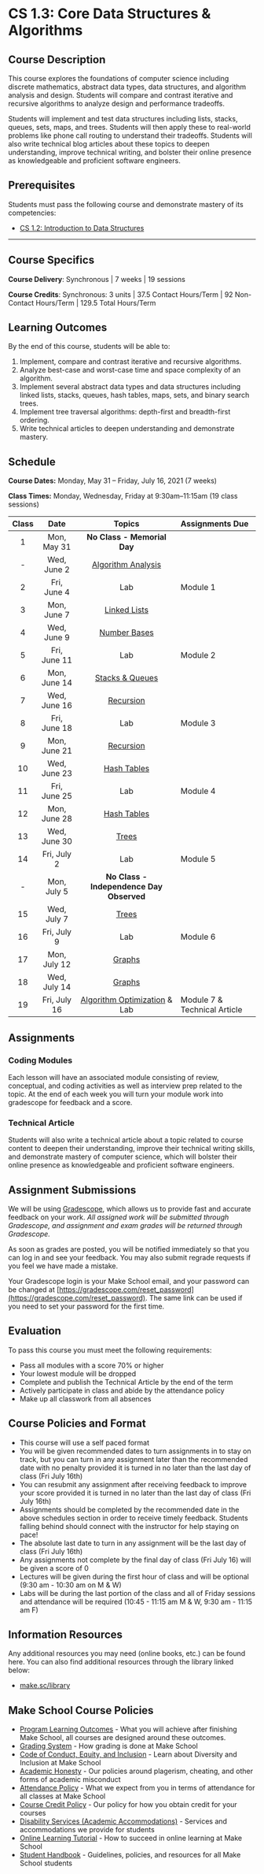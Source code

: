 # CS 1.3: Core Data Structures & Algorithms

## Course Description

This course explores the foundations of computer science including discrete mathematics, abstract data types, data structures, and algorithm analysis and design. Students will compare and contrast iterative and recursive algorithms to analyze design and performance tradeoffs. 

Students will implement and test data structures including lists, stacks, queues, sets, maps, and trees. Students will then apply these to real-world problems like phone call routing to understand their tradeoffs. Students will also write technical blog articles about these topics to deepen understanding, improve technical writing, and bolster their online presence as knowledgeable and proficient software engineers.

## Prerequisites

Students must pass the following course and demonstrate mastery of its competencies:

* [CS 1.2: Introduction to Data Structures](https://make.sc/cs12-repo) 

---

## Course Specifics

**Course Delivery**: Synchronous | 7 weeks | 19 sessions

**Course Credits**: Synchronous: 3 units | 37.5 Contact Hours/Term | 92 Non-Contact Hours/Term | 129.5 Total Hours/Term

## Learning Outcomes

By the end of this course, students will be able to:

1. Implement, compare and contrast iterative and recursive algorithms.
1. Analyze best-case and worst-case time and space complexity of an algorithm.
1. Implement several abstract data types and data structures including linked lists, stacks, queues, hash tables, maps, sets, and binary search trees.
1. Implement tree traversal algorithms: depth-first and breadth-first ordering.
1. Write technical articles to deepen understanding and demonstrate mastery.

## Schedule

**Course Dates:** Monday, May 31 – Friday, July 16, 2021 (7 weeks)

**Class Times:** Monday, Wednesday, Friday at 9:30am–11:15am (19 class sessions)

| Class |     Date     |                  Topics                  | Assignments Due              |
|:-----:|:------------:|:----------------------------------------:|:-----------------------------|
|   1   | Mon, May 31  |       **No Class - Memorial Day**        |                              |
|   -   | Wed, June 2  |           [Algorithm Analysis]           |                              |
|   2   | Fri, June 4  |                   Lab                    | Module 1                     |
|   3   | Mon, June 7  |              [Linked Lists]              |                              |
|   4   | Wed, June 9  |              [Number Bases]              |                              |
|   5   | Fri, June 11 |                   Lab                    | Module 2                     |
|   6   | Mon, June 14 |            [Stacks & Queues]             |                              |
|   7   | Wed, June 16 |               [Recursion]                |                              |
|   8   | Fri, June 18 |                   Lab                    | Module 3                     |
|   9   | Mon, June 21 |               [Recursion]                |                              |
|  10   | Wed, June 23 |              [Hash Tables]               |                              |
|  11   | Fri, June 25 |                   Lab                    | Module 4                     |
|  12   | Mon, June 28 |              [Hash Tables]               |                              |
|  13   | Wed, June 30 |                 [Trees]                  |                              |
|  14   | Fri, July 2  |                   Lab                    | Module 5                     |
|   -   | Mon, July 5  | **No Class - Independence Day Observed** |                              |
|  15   | Wed, July 7  |                 [Trees]                  |                              |
|  16   | Fri, July 9  |                   Lab                    | Module 6                     |
|  17   | Mon, July 12 |                 [Graphs]                 |                              |
|  18   | Wed, July 14 |                 [Graphs]                 |                              |
|  19   | Fri, July 16 |      [Algorithm Optimization] & Lab      | Module 7 & Technical Article |

[Number Bases]: https://docs.google.com/presentation/d/1izjO_H7DJWGUtSuuc1SWZ01HIaCf4WFSyQCqKNxuPm4
[Linked Lists]: https://docs.google.com/presentation/d/1K_lYh3ukPwG58mh-RnxUA8_VtrtrmPIVWQb8c1sNVhk
[Stacks & Queues]: https://docs.google.com/presentation/d/11WDGP2tPgGDjTBd6QBS2oGeWg1h9ycLn5RQsFcgN0dw
[Algorithm Analysis]: https://docs.google.com/presentation/d/13RiKOvjRM_MDdnnIuA9zFaj79FzbjyDD-lTmTReBjb4
[Hash Tables]: https://docs.google.com/presentation/d/1iEdstlNwOJMPgG5y8YXD5FkMS6tHJEGyE5ngUicPykM
[Recursion]: https://docs.google.com/presentation/d/1O8OC3XICAfVXzaulHr_9PaBKu0Mmeljg8nk7DvV-BwM
[Trees]: https://docs.google.com/presentation/d/1_imA_w4sr02fa1bfF4XMSydGpL4DN9gOO6LkXeTfGiE
[Graphs]: https://docs.google.com/presentation/d/1b3dfuE11r08OFHEagXaHfP5hpsNlTWu5LAfFzj9I7fo
[Algorithm Optimization]: https://docs.google.com/presentation/d/1dZ1-AdSCw2LSdP8bneJIIjhGVv-JxCfzXx4zq3o7rqw

[Module 1]: https://www.gradescope.com/courses/248820/assignments/1038602
[Module 2]: https://www.gradescope.com/courses/248820/assignments/1038603
[Module 3]: https://www.gradescope.com/courses/248820/assignments/1038604
[Module 4]: https://www.gradescope.com/courses/248820/assignments/1038605
[Module 5]: https://www.gradescope.com/courses/248820/assignments/1038607
[Module 6]: https://www.gradescope.com/courses/248820/assignments/1038608
[Module 7]: https://www.gradescope.com/courses/248820/assignments/1038609
[Module 8]: https://www.gradescope.com/courses/248820/assignments/1099887

[Technical Article]: Assignments/TechnicalArticle.md


## Assignments

### Coding Modules

Each lesson will have an associated module consisting of review, conceptual, and coding activities as well as interview prep related to the topic. At the end of each week you will turn your module work into gradescope for feedback and a score.

### Technical Article

Students will also write a technical article about a topic related to course content to deepen their understanding, improve their technical writing skills, and demonstrate mastery of computer science, which will bolster their online presence as knowledgeable and proficient software engineers.

## Assignment Submissions

We will be using [Gradescope](gradescope.com), which allows us to provide fast and accurate feedback on your work. *All assigned work will be submitted through Gradescope, and assignment and exam grades will be returned through Gradescope.*

As soon as grades are posted, you will be notified immediately so that you can log in and see your feedback. You may also submit regrade requests if you feel we have made a mistake.

Your Gradescope login is your Make School email, and your password can be changed at [https://gradescope.com/reset_password](https://gradescope.com/reset_password). The same link can be used if you need to set your password for the first time.

## Evaluation

To pass this course you must meet the following requirements:

* Pass all modules with a score 70% or higher
* Your lowest module will be dropped
* Complete and publish the Technical Article by the end of the term
* Actively participate in class and abide by the attendance policy
* Make up all classwork from all absences

## Course Policies and Format

* This course will use a self paced format
* You will be given recommended dates to turn assignments in to stay on track, but you can turn in any assignment later than the recommended date with no penalty provided it is turned in no later than the last day of class (Fri July 16th) 
* You can resubmit any assignment after receiving feedback to improve your score provided it is turned in no later than the last day of class (Fri July 16th)
* Assignments should be completed by the recommended date in the above schedules section in order to receive timely feedback. Students falling behind should connect with the instructor for help staying on pace! 
* The absolute last date to turn in any assignment will be the last day of class (Fri July 16th)
* Any assignments not complete by the final day of class (Fri July 16) will be given a score of 0
* Lectures will be given during the first hour of class and will be optional (9:30 am - 10:30 am on M & W)
* Labs will be during the last portion of the class and all of Friday sessions and attendance will be required (10:45 - 11:15 am M & W, 9:30 am - 11:15 am F)

##  Information Resources

Any additional resources you may need (online books, etc.) can be found here. You can also find additional resources through the library linked below:

- [make.sc/library](http://make.sc/library)

## Make School Course Policies

- [Program Learning Outcomes](https://make.sc/program-learning-outcomes) - What you will achieve after finishing Make School, all courses are designed around these outcomes.
- [Grading System](https://make.sc/grading-system) - How grading is done at Make School
- [Code of Conduct, Equity, and Inclusion](https://make.sc/code-of-conduct) - Learn about Diversity and Inclusion at Make School
- [Academic Honesty](https://make.sc/academic-honesty-policy) - Our policies around plagerism, cheating, and other forms of academic misconduct
- [Attendance Policy](https://make.sc/attendance-policy) - What we expect from you in terms of attendance for all classes at Make School
- [Course Credit Policy](https://make.sc/course-credit-policy) - Our policy for how you obtain credit for your courses
- [Disability Services (Academic Accommodations)](https://make.sc/disability-services) - Services and accommodations we provide for students
- [Online Learning Tutorial](https://make.sc/online-learning-tutorial) - How to succeed in online learning at Make School
- [Student Handbook](https://make.sc/student-handbook) - Guidelines, policies, and resources for all Make School students

